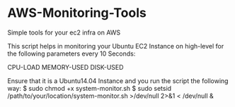# AWS-Monitoring-Tools
Simple tools for your ec2 infra on AWS


This script helps in monitoring your Ubuntu EC2 Instance on high-level for the following parameters every 10 Seconds:

CPU-LOAD
MEMORY-USED
DISK-USED

Ensure that it is a Ubuntu14.04 Instance and you run the script the following way:
$ sudo chmod +x system-monitor.sh
$ sudo setsid /path/to/your/location/system-monitor.sh  >/dev/null 2>&1 < /dev/null &
